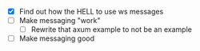 - [x] Find out how the HELL to use ws messages
- [ ] Make messaging "work"
    - [ ] Rewrite that axum example to not be an example
- [ ] Make messaging good